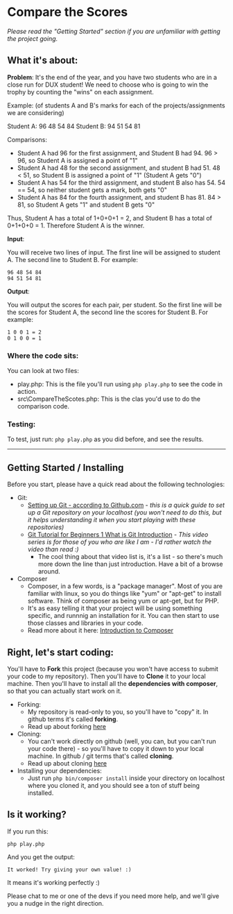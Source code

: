 # Compare the Scores

_Please read the "Getting Started" section if you are unfamiliar with getting the project going._

## What it's about:

**Problem**: It's the end of the year, and you have two students who are in a close run for DUX student! We need to choose who is going to win the trophy by counting the "wins" on each assignment.
 
Example: (of students A and B's marks for each of the projects/assignments we are considering)

Student A: 96 48 54 84
Student B: 94 51 54 81

Comparisons:

- Student A had 96 for the first assignment, and Student B had 94. 96 > 96, so Student A is assigned a point of "1"
- Student A had 48 for the second assignment, and student B had 51. 48 < 51, so Student B is assigned a point of "1" (Student A gets "0")
- Student A has 54 for the third assignment, and student B also has 54. 54 == 54, so neither student gets a mark, both gets "0"
- Student A has 84 for the fourth assignment, and student B has 81. 84 > 81, so Student A gets "1" and student B gets "0"

Thus, Student A has a total of 1+0+0+1 = 2, and Student B has a total of 0+1+0+0 = 1. Therefore Student A is the winner.

**Input**:

You will receive two lines of input. The first line will be assigned to student A. The second line to Student B. For example:

    96 48 54 84
    94 51 54 81

**Output**:

You will output the scores for each pair, per student. So the first line will be the scores for Student A, the second line the scores for Student B. For example:

    1 0 0 1 = 2
    0 1 0 0 = 1

### Where the code sits:

You can look at two files:
- play.php: This is the file you'll run using `php play.php` to see the code in action.
- src\CompareTheScotes.php: This is the clas you'd use to do the comparison code.

### Testing:

To test, just run: `php play.php` as you did before, and see the results.

---
## Getting Started / Installing

Before you start, please have a quick read about the following technologies:

- Git: 
    + [Setting up Git - according to Github.com](https://help.github.com/articles/set-up-git/) - *this is a quick guide to set up a Git repository on your localhost (you won't need to do this, but it helps understanding it when you start playing with these repositories)*
    + [Git Tutorial for Beginners 1 What is Git Introduction](https://www.youtube.com/watch?v=_vEPmy31XDE&index=1&list=PLEIPSRdn5KEoLbRZJuS4bLlldQ4wiA5Nf) - *This video series is for those of you who are like I am - I'd rather watch the video than read :)*
        * The cool thing about that video list is, it's a list - so there's much more down the line than just introduction. Have a bit of a browse around.
- Composer
    + Composer, in a few words, is a "package manager". Most of you are familiar with linux, so you do things like "yum" or "apt-get" to install software. Think of composer as being yum or apt-get, but for PHP. 
    + It's as easy telling it that your project will be using something specific, and runnnig an installation for it. You can then start to use those classes and libraries in your code.
    + Read more about it here: [Introduction to Composer](https://getcomposer.org/doc/01-basic-usage.md)

## Right, let's start coding:

You'll have to **Fork** this project (because you won't have access to submit your code to my repository). Then you'll have to **Clone** it to your local machine. Then you'll have to install all the **dependencies with composer**, so that you can actually start work on it.

- Forking:
    + My repository is read-only to you, so you'll have to "copy" it. In github terms it's called **forking**.
    + Read up about forking [here](https://help.github.com/articles/fork-a-repo/)
- Cloning:
    + You can't work directly on github (well, you can, but you can't run your code there) - so you'll have to copy it down to your local machine. In github / git terms that's called **cloning**.
    + Read up about cloning [here](https://help.github.com/articles/cloning-a-repository/)
- Installing your dependencies:
    + Just run `php bin/composer install` inside your directory on localhost where you cloned it, and you should see a ton of stuff being installed.

## Is it working?
If you run this:

    php play.php

And you get the output:

    It worked! Try giving your own value! :)

It means it's working perfectly :)

Please chat to me or one of the devs if you need more help, and we'll give you a nudge in the right direction.



